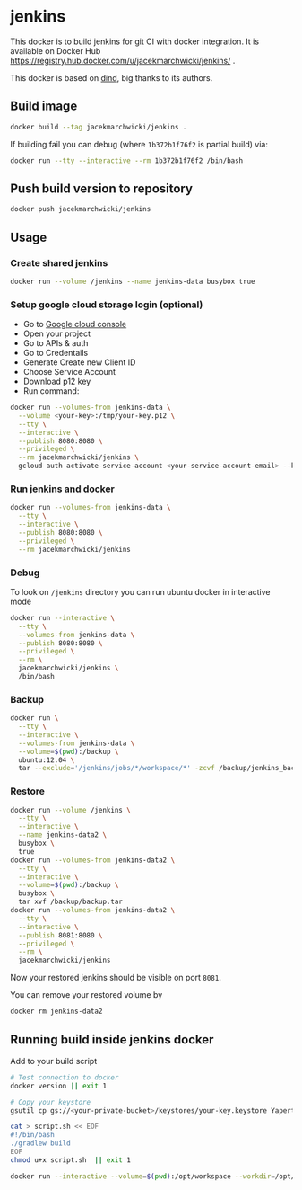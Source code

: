 # jenkins

This docker is to build jenkins for git CI with docker integration.
It is available on Docker Hub https://registry.hub.docker.com/u/jacekmarchwicki/jenkins/ .

This docker is based on [dind](https://github.com/jpetazzo/dind), big thanks to its authors.

## Build image

```bash
docker build --tag jacekmarchwicki/jenkins .
```

If building fail you can debug (where `1b372b1f76f2` is partial build) via:

```bash
docker run --tty --interactive --rm 1b372b1f76f2 /bin/bash
```

## Push build version to repository

```bash
docker push jacekmarchwicki/jenkins
```

## Usage

### Create shared jenkins

```bash
docker run --volume /jenkins --name jenkins-data busybox true
```

### Setup google cloud storage login (optional)
* Go to [Google cloud console](https://console.developers.google.com/)
* Open your project
* Go to APIs & auth
* Go to Credentails
* Generate Create new Client ID
* Choose Service Account
* Download p12 key
* Run command:

```bash
docker run --volumes-from jenkins-data \
  --volume <your-key>:/tmp/your-key.p12 \
  --tty \
  --interactive \
  --publish 8080:8080 \
  --privileged \
  --rm jacekmarchwicki/jenkins \
  gcloud auth activate-service-account <your-service-account-email> --key-file /tmp/your-key.p12 --project <your-project-id>
```

### Run jenkins and docker

```bash
docker run --volumes-from jenkins-data \
  --tty \
  --interactive \
  --publish 8080:8080 \
  --privileged \
  --rm jacekmarchwicki/jenkins
```

### Debug
To look on `/jenkins` directory you can run ubuntu docker in interactive mode

```bash
docker run --interactive \
  --tty \
  --volumes-from jenkins-data \
  --publish 8080:8080 \
  --privileged \
  --rm \
  jacekmarchwicki/jenkins \
  /bin/bash
```

### Backup

```bash
docker run \
  --tty \
  --interactive \
  --volumes-from jenkins-data \
  --volume=$(pwd):/backup \
  ubuntu:12.04 \
  tar --exclude='/jenkins/jobs/*/workspace/*' -zcvf /backup/jenkins_backup_$(date +"%Y-%d-%m_%H%M%S").tar.gz /jenkins
```

### Restore

```bash
docker run --volume /jenkins \
  --tty \
  --interactive \
  --name jenkins-data2 \
  busybox \
  true
docker run --volumes-from jenkins-data2 \
  --tty \
  --interactive \
  --volume=$(pwd):/backup \
  busybox \
  tar xvf /backup/backup.tar
docker run --volumes-from jenkins-data2 \
  --tty \
  --interactive \
  --publish 8081:8080 \
  --privileged \
  --rm \
  jacekmarchwicki/jenkins
```

Now your restored jenkins should be visible on port `8081`.

You can remove your restored volume by

```bash
docker rm jenkins-data2
```

## Running build inside jenkins docker
Add to your build script

```bash
# Test connection to docker
docker version || exit 1

# Copy your keystore
gsutil cp gs://<your-private-bucket>/keystores/your-key.keystore Yapert/your-key.keystore || exit 1

cat > script.sh << EOF
#!/bin/bash
./gradlew build
EOF
chmod u+x script.sh  || exit 1

docker run --interactive --volume=$(pwd):/opt/workspace --workdir=/opt/workspace --rm jacekmarchwicki/android-test "/opt/workspace/script.sh" || exit 1
```
